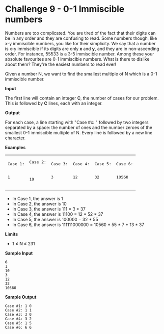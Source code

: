# Challenge 9 - 0-1 Immiscible numbers
Numbers are too complicated. You are tired of the fact that their digits can be in any order and they are confusing to read. Some numbers though, like x-y immiscible numbers, you like for their simplicity. We say that a number is x-y immiscible if its digits are only **x** and **y**, and they are in non-ascending order. For instance, 55533 is a 3-5 immiscible number. Among these your absolute favourites are 0-1 immiscible numbers. What is there to dislike about them? They're the easiest numbers to read ever!

Given a number N, we want to find the smallest multiple of N which is a 0-1 immiscible number.

**Input**

The first line will contain an integer **C**, the number of cases for our problem.
This is followed by **C** lines, each with an integer.

**Output**

For each case, a line starting with "Case #x: " followed by two integers separated by a space: the number of ones and the number zeroes of the smallest 0-1 immiscible multiple of N. Every line is followed by a new line character.

**Examples**

<table style="width:100%"><tbody><tr>
<td><pre>Case 1:

1
</pre></td><td><pre>Case 2:

10
</pre></td>
<td><pre>Case 3:

3
</pre></td>
<td><pre>Case 4:

12
</pre></td>
<td><pre>Case 5:

32
</pre></td>
<td><pre>Case 6:

10560
</pre></td>
</tr></tbody></table>

- In Case 1, the answer is 1
- In Case 2, the answer is 10
- In Case 3, the answer is 111 = 3 * 37
- In Case 4, the answer is 11100 = 12 * 52 * 37
- In Case 5, the answer is 100000 = 32 * 55
- In Case 6, the answer is 111111000000 = 10560 * 55 * 7 * 13 * 37

**Limits**

- 1 ≤ N ≤ 231

**Sample Input**
```
6
1
10
3
12
32
10560
```
**Sample Output**
```
Case #1: 1 0
Case #2: 1 1
Case #3: 3 0
Case #4: 3 2
Case #5: 1 5
Case #6: 6 6
```
